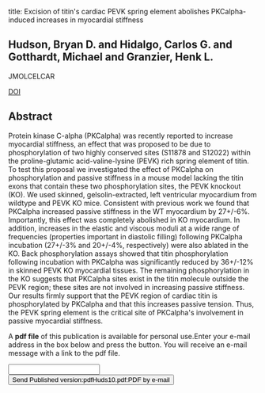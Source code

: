 title: Excision of titin's cardiac PEVK spring element abolishes PKCalpha-induced increases in myocardial stiffness

## Hudson, Bryan D. and Hidalgo, Carlos G. and Gotthardt, Michael and Granzier, Henk L.
JMOLCELCAR

<a href="https://doi.org/10.1016/j.yjmcc.2009.12.006">DOI</a>

## Abstract
Protein kinase C-alpha (PKCalpha) was recently reported to increase myocardial stiffness, an effect that was proposed to be due to phosphorylation of two highly conserved sites (S11878 and S12022) within the proline-glutamic acid-valine-lysine (PEVK) rich spring element of titin. To test this proposal we investigated the effect of PKCalpha on phosphorylation and passive stiffness in a mouse model lacking the titin exons that contain these two phosphorylation sites, the PEVK knockout (KO). We used skinned, gelsolin-extracted, left ventricular myocardium from wildtype and PEVK KO mice. Consistent with previous work we found that PKCalpha increased passive stiffness in the WT myocardium by 27+/-6%. Importantly, this effect was completely abolished in KO myocardium. In addition, increases in the elastic and viscous moduli at a wide range of frequencies (properties important in diastolic filling) following PKCalpha incubation (27+/-3% and 20+/-4%, respectively) were also ablated in the KO. Back phosphorylation assays showed that titin phosphorylation following incubation with PKCalpha was significantly reduced by 36+/-12% in skinned PEVK KO myocardial tissues. The remaining phosphorylation in the KO suggests that PKCalpha sites exist in the titin molecule outside the PEVK region; these sites are not involved in increasing passive stiffness. Our results firmly support that the PEVK region of cardiac titin is phosphorylated by PKCalpha and that this increases passive tension. Thus, the PEVK spring element is the critical site of PKCalpha's involvement in passive myocardial stiffness.

A <b>pdf file</b> of this publication is available for personal use.Enter your e-mail address in the box below and press the button. You will receive an e-mail message with a link to the pdf file.
<form action="sender.php">  <input type="text" name="email">  <input type="submit" value="Send Published version:pdfHuds10.pdf:PDF by e-mail"></form>